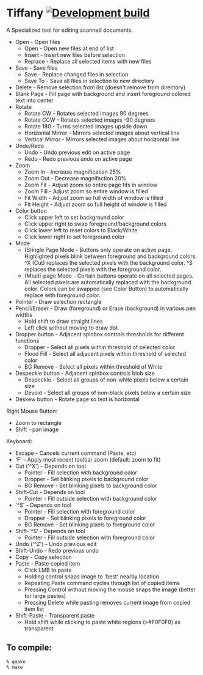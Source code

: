 # Tiffany [![Development build](https://github.com/crwolff/Tiffany/actions/workflows/build_all.yml/badge.svg)](https://github.com/crwolff/Tiffany/actions/workflows/build_all.yml)


A Specialized tool for editing scanned documents.

* Open - Open files
    * Open - Open new files at end of list
    * Insert - Insert new files before selection
    * Replace - Replace all selected items with new files
* Save - Save files
    * Save - Replace changed files in selection
    * Save To -  Save all files in selection to new directory
* Delete - Remove selection from list (doesn't remove from directory)
* Blank Page - Fill page with background and insert foreground colored text into center
* Rotate
    * Rotate CW - Rotates selected images 90 degrees
    * Rotate CCW - Rotates selected images -90 degrees
    * Rotate 180 - Turns selected images upside down
    * Horizontal Mirror - Mirrors selected images about vertical line
    * Vertical Mirror - Mirrors selected images about horizontal line
* Undo/Redo
    * Undo - Undo previous edit on active page
    * Redo - Redo previous undo on active page
* Zoom
    * Zoom In - Increase magnification 25%
    * Zoom Out - Decrease magnifaction 20%
    * Zoom Fit - Adjust zoom so entire page fits in window
    * Zoom Fill - Adjust zoom so entire window is filled
    * Fit Width - Adjust zoom so full width of window is filled
    * Fit Height - Adjust zoom so full height of window is filled
* Color button
    * Click upper left to set background color
    * Click upper right to swap foreground/background colors
    * Click lower left to reset colors to Black/White
    * Click lower right to set foreground color
* Mode
    * (S)ingle Page Mode - Buttons only operate on active page. Highlighted pixels blink between
      foreground and background colors. ^X (Cut) replaces the selected pixels with the background
      color. ^S replaces the selected pixels with the foreground color.
    * (M)ulti-page Mode - Certain buttons operate on all selected pages. All selected pixels are
      automatically replaced with the background color. Colors can be swapped (see Color Button)
      to automatically replace with foreground color.
* Pointer - Draw selection rectangle
* Pencil/Eraser - Draw (foreground) or Erase (background) in various pen widths
    * Hold shift to draw straight lines
    * Left click without moving to draw dot
* Dropper button - Adjacent spinbox controls thresholds for different functions
    * Dropper - Select all pixels within threshold of selected color
    * Flood Fill - Select all adjacent pixels within threshold of selected color
    * BG Remove - Select all pixels within threshold of White
* Despeckle button - Adjacent spinbox controls blob size
    * Despeckle - Select all groups of non-white pixels below a certain size
    * Devoid - Select all groups of non-black pixels below a certain size
* Deskew button - Rotate page so text is horizontal

Right Mouse Button:
* Zoom to rectangle
* Shift - pan image

Keyboard:
* Escape - Cancels current command (Paste, etc)
* 'F' - Apply most recent toolbar zoom (default: zoom to fit)
* Cut ('^X') - Depends on tool
    * Pointer - Fill selection with background color
    * Dropper - Set blinking pixels to background color
    * BG Remove - Set blinking pixels to background color
* Shift-Cut - Depends on tool
    * Pointer - Fill outside selection with background color
* '^S' - Depends on tool
    * Pointer - Fill selection with foreground color
    * Dropper - Set blinking pixels to foreground color
    * BG Remove - Set blinking pixels to foreground color
* Shift-'^S' - Depends on tool
    * Pointer - Fill outside selection with foreground color
* Undo ('^Z') - Undo previous edit
* Shift-Undo - Redo previous undo
* Copy - Copy selection
* Paste - Paste copied item
    * Click LMB to paste 
    * Holding control snaps image to 'best' nearby location
    * Repeating Paste command cycles through list of copied items
    * Pressing Control without moving the mouse snaps the image (better for large pastes)
    * Pressing Delete while pasting removes current image from copied item list
* Shift-Paste - Transparent paste
    * Hold shift while clicking to paste white regions (\>#F0F0F0) as transparent

## To compile:
```
% qmake
% make
```
